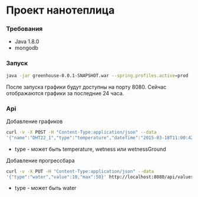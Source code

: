 # Проект нанотеплица
### Требования
* Java 1.8.0
* mongodb 

### Запуск
```sh
java -jar greenhouse-0.0.1-SNAPSHOT.war --spring.profiles.active=prod
```
После запуска графики будут доступны на порту 8080. Сейчас отображаются графики за последние 24 часа.

### Api
Добавление графиков
```sh
curl -v -X POST -H "Content-Type:application/json" --data
'{"name":"DHT22_1","type":"temperature","dateTime":"2015-03-18T11:00:42.389Z","value":"18.0"}' http://localhost:8080/api/rows
```
* type - может быть temperature, wetness или wetnessGround

Добавление прогрессбара
```sh
curl -v -X PUT -H "Content-Type:application/json" --data
'{"type":"water","value":10,"max":50}' http://localhost:8080/api/values
```
* type - может быть water


